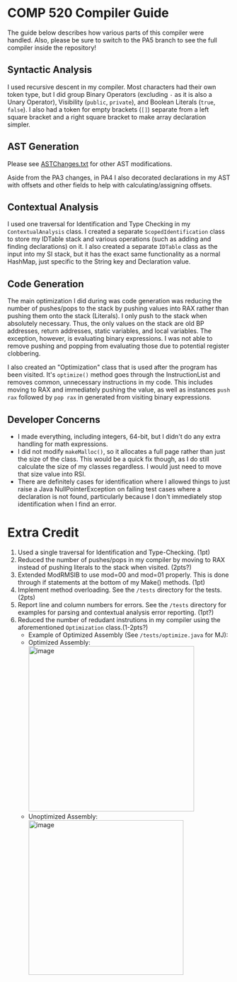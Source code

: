 # COMP 520 Compiler Guide

The guide below describes how various parts of this compiler were handled. Also, please be sure to switch to the PA5 branch to see the full compiler inside the repository!

## Syntactic Analysis
I used recursive descent in my compiler. Most characters had their own token type, but I did group Binary Operators (excluding `-` as it is also a Unary Operator), Visibility (`public`, `private`), and Boolean Literals (`true`, `false`). I also had a token for empty brackets (`[]`) separate from a left square bracket and a right square bracket to make array declaration simpler.

## AST Generation
Please see [ASTChanges.txt](https://github.com/jadekeegan/compiler/blob/df008d63ea4a7d31f9c5ae6de2e34fbddf81aaf1/pa1/src/miniJava/ContextualAnalysis/ASTChanges.txt) for other AST modifications.

Aside from the PA3 changes, in PA4 I also decorated declarations in my AST with offsets and other fields to help with calculating/assigning offsets.

## Contextual Analysis
I used one traversal for Identification and Type Checking in my `ContextualAnalysis` class. I created a separate `ScopedIdentification` class to store my IDTable stack and various operations (such as adding and finding declarations) on it. I also created a separate `IDTable` class as the input into my SI stack, but it has the exact same functionality as a normal HashMap, just specific to the String key and Declaration value.

## Code Generation
The main optimization I did during was code generation was reducing the number of pushes/pops to the stack by pushing values into RAX rather than pushing them onto the stack (Literals). I only push to the stack when absolutely necessary. Thus, the only values on the stack are old BP addresses, return addresses, static variables, and local variables. The exception, however, is evaluating binary expressions. I was not able to remove pushing and popping from evaluating those due to potential register clobbering.

I also created an "Optimization" class that is used after the program has been visited. It's `optimize()` method goes through the InstructionList and removes common, unnecessary instructions in my code. This includes moving to RAX and immediately pushing the value, as well as instances `push rax` followed by `pop rax` in generated from visiting binary expressions.

## Developer Concerns
- I made everything, including integers, 64-bit, but I didn't do any extra handling for math expressions.
- I did not modify `makeMalloc()`, so it allocates a full page rather than just the size of the class. This would be a quick fix though, as I do still calculate the size of my classes regardless. I would just need to move that size value into RSI.
- There are definitely cases for identification where I allowed things to just raise a Java NullPointerException on failing test cases where a declaration is not found, particularly because I don't immediately stop identification when I find an error.

# Extra Credit
1. Used a single traversal for Identification and Type-Checking. (1pt)
2. Reduced the number of pushes/pops in my compiler by moving to RAX instead of pushing literals to the stack when visited. (2pts?)
4. Extended ModRMSIB to use mod=00 and mod=01 properly. This is done through if statements at the bottom of my Make() methods. (1pt)
5. Implement method overloading. See the `/tests` directory for the tests. (2pts)
6. Report line and column numbers for errors. See the `/tests` directory for examples for parsing and contextual analysis error reporting. (1pt?)
7. Reduced the number of redudant instrutions in my compiler using the aforementioned `Optimization` class.(1-2pts?)
   * Example of Optimized Assembly (See `/tests/optimize.java` for MJ):
   * Optimized Assembly: <img width="374" alt="image" src="https://github.com/jadekeegan/compiler/assets/97476936/306daf1b-4abf-4b1a-bd3f-0961e253a6a6">
   * Unoptimized Assembly: <img width="350" alt="image" src="https://github.com/jadekeegan/compiler/assets/97476936/777b2f7d-7976-4ec8-ba18-b208a24e498d">


